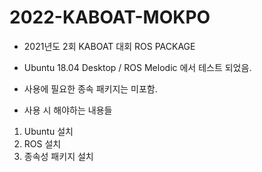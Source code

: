 # 2022-KABOAT-MOKPO

* 2021년도 2회 KABOAT 대회 ROS PACKAGE
* Ubuntu 18.04 Desktop / ROS Melodic 에서 테스트 되었음.
* 사용에 필요한 종속 패키지는 미포함.

* 사용 시 해야하는 내용들
1. Ubuntu 설치
2. ROS 설치
3. 종속성 패키지 설치
